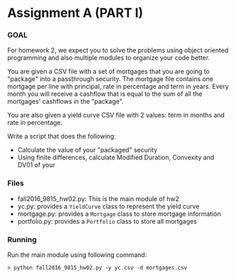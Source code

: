 # Assignment A (PART I)

### GOAL
For homework 2, we expect you to solve the problems using object oriented programming and also multiple modules to organize your code better.

You are given a CSV file with a set of mortgages that you are going to "package" into a passthrough security. The mortgage file contains one mortgage per line with principal, rate in percentage and term in years. Every month you will receive a cashflow that is equal to the sum of all the mortgages' cashflows in the "package".

You are also given a yield curve CSV file with 2 values: term in months and rate in percentage.

Write a script that does the following:

* Calculate the value of your "packaged" security
* Using finite differences, calculate Modified Duration, Convexity and DV01 of your 


### Files ###

* fall2016_9815_hw02.py: This is the main module of hw2
* yc.py: provides a ```YieldCurve``` class to represent the yield curve
* mortgage.py: provides a ```Mortgage``` class to store mortgage information
* portfolio.py: provides a ```Portfolio``` class to store all mortgages

### Running

Run the main module using following command:
```
> python fall2016_9815_hw02.py -y yc.csv -d mortgages.csv
```
